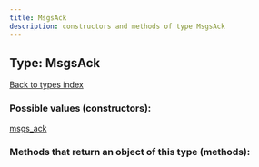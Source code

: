 ```yaml
---
title: MsgsAck
description: constructors and methods of type MsgsAck
---
```

## Type: MsgsAck  
[Back to types index](index.md)



### Possible values (constructors):

[msgs\_ack](../constructors/msgs_ack.md)  



### Methods that return an object of this type (methods):



